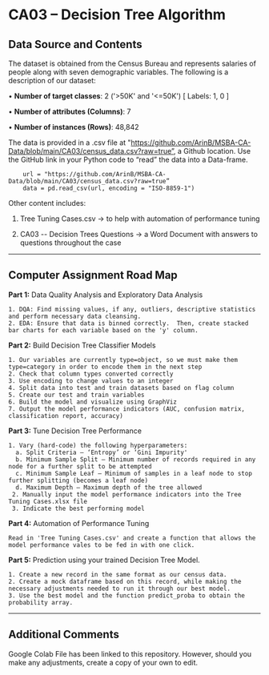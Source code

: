 # CA03 – Decision Tree Algorithm 
## Data Source and Contents 

The dataset is obtained from the Census Bureau and represents salaries of people along with seven demographic variables. The following is a description of our dataset: 

• **Number of target classes**: 2 ('>50K' and '<=50K') [ Labels: 1, 0 ]

• **Number of attributes (Columns)**: 7 

• **Number of instances (Rows)**: 48,842 

The data is provided in a .csv file at "https://github.com/ArinB/MSBA-CA-Data/blob/main/CA03/census_data.csv?raw=true”, a Github location. Use the GitHub link in 
your Python code to “read” the data into a Data-frame. 

        url = "https://github.com/ArinB/MSBA-CA-Data/blob/main/CA03/census_data.csv?raw=true”
        data = pd.read_csv(url, encoding = "ISO-8859-1") 

Other content includes: 

1. Tree Tuning Cases.csv -> to help with automation of performance tuning 

2. CA03 -- Decision Trees Questions -> a Word Document with answers to questions throughout the case


----------------------------------------------------------------------------------------- 
## Computer Assignment Road Map

**Part 1:** Data Quality Analysis and Exploratory Data Analysis

    1. DQA: Find missing values, if any, outliers, descriptive statistics and perform necessary data cleansing. 
    2. EDA: Ensure that data is binned correctly.  Then, create stacked bar charts for each variable based on the 'y' column.  

**Part 2:** Build Decision Tree Classifier Models 

    1. Our variables are currently type=object, so we must make them type=category in order to encode them in the next step
    2. Check that column types converted correctly
    3. Use encoding to change values to an integer
    4. Split data into test and train datasets based on flag column
    5. Create our test and train variables
    6. Build the model and visualize using GraphViz
    7. Output the model performance indicators (AUC, confusion matrix, classification report, accuracy)

**Part 3:** Tune Decision Tree Performance

    1. Vary (hard-code) the following hyperparameters: 
      a. Split Criteria – ‘Entropy’ or ‘Gini Impurity'
      b. Minimum Sample Split – Minimum number of records required in any node for a further split to be attempted
      c. Minimum Sample Leaf – Minimum of samples in a leaf node to stop further splitting (becomes a leaf node)
      d. Maximum Depth – Maximum depth of the tree allowed
     2. Manually input the model performance indicators into the Tree Tuning Cases.xlsx file
     3. Indicate the best performing model 

**Part 4:** Automation of Performance Tuning

    Read in 'Tree Tuning Cases.csv' and create a function that allows the model performance vales to be fed in with one click.  

**Part 5:** Prediction using your trained Decision Tree Model.  

    1. Create a new record in the same format as our census data. 
    2. Create a mock dataframe based on this record, while making the necessary adjustments needed to run it through our best model. 
    3. Use the best model and the function predict_proba to obtain the probability array. 

-----------------------------------------------------------------------------------------
## Additional Comments 
Google Colab File has been linked to this repository.  However, should you make any adjustments, create a copy of your own to edit. 

